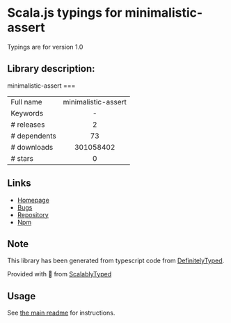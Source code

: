 
# Scala.js typings for minimalistic-assert

Typings are for version 1.0

## Library description:
minimalistic-assert ===

|                    |                 |
| ------------------ | :-------------: |
| Full name          | minimalistic-assert |
| Keywords           | - |
| # releases         | 2 |
| # dependents       | 73 |
| # downloads        | 301058402 |
| # stars            | 0 |

## Links
- [Homepage](https://github.com/calvinmetcalf/minimalistic-assert)
- [Bugs](https://github.com/calvinmetcalf/minimalistic-assert/issues)
- [Repository](https://github.com/calvinmetcalf/minimalistic-assert)
- [Npm](https://www.npmjs.com/package/minimalistic-assert)
    


## Note
This library has been generated from typescript code from [DefinitelyTyped](https://definitelytyped.org).

Provided with :purple_heart: from [ScalablyTyped](https://github.com/oyvindberg/ScalablyTyped)

## Usage
See [the main readme](../../readme.md) for instructions.


